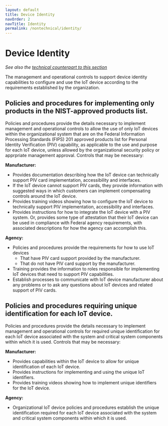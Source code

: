```yaml
---
layout: default
title: Device Identity
navOrder: 2
navTitle: Identity
permalink: /nontechnical/identity/
---
```


# Device Identity

_See also the [technical counterpart to this section](../_8259-Catalog/identity.md)_

The management and operational controls to support device identity capabilities to configure and use the IoT device according to the requirements established by the organization.

## Policies and procedures for implementing only products in the NIST-approved products list.

Policies and procedures provide the details necessary to implement management and operational controls to allow the use of only IoT devices within the organizational system that are on the 
Federal Information Processing Standards (FIPS) 201 approved products list for Personal Identity Verification (PIV) capability, as applicable to the use and purpose for each IoT device, unless allowed by the organizational security policy or apprpriate management approval. Controls that may be necessary:

**Manufacturer:**

- Provides documentation describing how the IoT device can technically support PIV card implementation, accessibility and interfaces.
- If the IoT device cannot support PIV cards, they provide information with suggested ways in which customers can implement compensating controls around the IoT device.
- Provides training videos showing how to configure the IoT device to technically support PIV implementation, accessibility and interfaces.
- Provides instructions for how to integrate the IoT device with a PIV system. Or, provides some type of attestation that their IoT device can be used in compliance with Federal agency requirements, with associated descriptions for how the agency can accomplish this.

**Agency:**

- Policies and procedures provide the requirements for how to use IoT devices
  - That have PIV card support provided by the manufacturer.
  - That do not have PIV card support by the manufacturer.
- Training provides the information to roles responsible for implementing IoT devices that need to support PIV capabilities.
- Establish processes to communicate with IoT device manufacturer about any problems or to ask any questions about IoT devices and related support of PIV cards.

## Policies and procedures requiring unique identification for each IoT device.

Policies and procedures provide the details necessary to implement management and operational controls for required unique identification for each IoT device associated with the system and critical system components within which it is used. Controls that may be necessary:

**Manufacturer:**

- Provides capabilities within the IoT device to allow for unique identification of each IoT device.
- Provides instructions for implementing and using the unique IoT identifiers.
- Provides training videos showing how to implement unique identifiers for the IoT device.

**Agency:**

- Organizational IoT device policies and procedures establish the unique identification required for each IoT device associated with the system and critical system components within which it is used.

